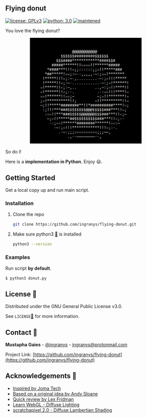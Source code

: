 ## Flying donut

<!-- PROJECT SHIELDS -->
<!-- Shields are generated dynamically using shield.io with static parameters
URL endpoint is https://img.shields.io/badge/<LABEL>-<MESSAGE>-<COLOR>
Emoji characters are also supported as <LABEL> or <MESSAGE>
Go to https://apps.timwhitlock.info/emoji/tables/unicode and find Bytes (UTF-8) for your emoji, replace "\x" by "%" and use as <LABEL> or <MESSAGE>
Example for smiling face : (Bytes UTF-8) \xF0\x9F\x98\x83 > (<MESSAGE>) %F0%9F%98%83 
-->
[![license: GPLv3](https://img.shields.io/badge/licence-GPLv3-orange)](https://www.gnu.org/licenses/gpl-3.0)
[![python: 3.0](https://img.shields.io/badge/python-3.0-blue)](https://www.python.org/)
[![maintened](https://img.shields.io/badge/maintened-%E2%9C%96-red)](https://github.com/ingranys/flying-donut/commits/)

You love the flying donut?

<p align="center">
  <img src="https://github.com/ingranys/flying-donut/blob/main/visuals/donut.gif" width="350">
</p>

So do I! 

Here is a  **implementation in Python**. Enjoy :smiley:.


<!-- GETTING STARTED -->
## Getting Started

Get a local copy up and run main script.

### Installation
1. Clone the repo
   ```sh
   git clone https://github.com/ingranys/flying-donut.git
   ```
2. Make sure python3 [:link:](https://www.python.org/downloads/) is installed
   ```sh
   python3 --version
   ```

### Examples
Run script **by default**.
```
$ python3 donut.py
```


<!-- LICENSE -->
## License :scroll:

Distributed under the GNU General Public License v3.0. 

See `LICENSE`[:link:](https://github.com/ingranys/flying-donut/blob/main/LICENSE) for more information.

<!-- CONTACT -->
## Contact :handshake:

**Mustapha Gaies** - [@ingranys](https://github.com/ingranys) - ingranys@protonmail.com

Project Link: [https://github.com/ingranys/flying-donut](https://github.com/ingranys/flying-donut)


<!-- ACKNOWLEDGEMENTS -->
## Acknowledgements :pray:
* [Inspired by Joma Tech](https://www.youtube.com/watch?v=sW9npZVpiMI&ab_channel=JomaTech)
* [Based on a original idea by Andy Sloane](https://www.a1k0n.net/2011/07/20/donut-math.html)
* [Quick review by Lex Fridman](https://www.youtube.com/watch?v=DEqXNfs_HhY&t=38s&ab_channel=LexFridman)
* [Learn WebGL - Diffuse Lighting](http://learnwebgl.brown37.net/09_lights/lights_diffuse.html)
* [scratchapixel 2.0 - Diffuse Lambertian Shading](https://www.scratchapixel.com/lessons/3d-basic-rendering/introduction-to-shading/diffuse-lambertian-shading)